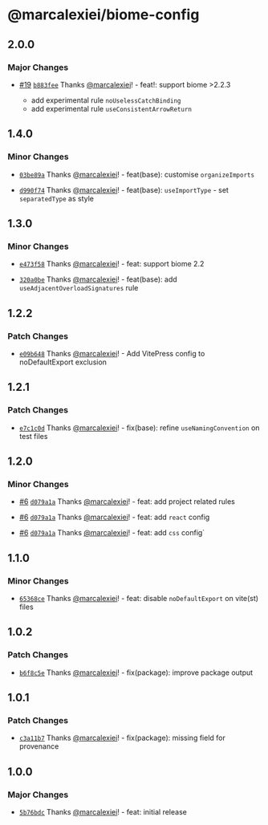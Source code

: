 # @marcalexiei/biome-config

## 2.0.0

### Major Changes

- [#19](https://github.com/marcalexiei/biome-config/pull/19) [`b883fee`](https://github.com/marcalexiei/biome-config/commit/b883fee4c6969a0abc44e2a45a424c7dee438a50) Thanks [@marcalexiei](https://github.com/marcalexiei)! - feat!: support biome >2.2.3

  - add experimental rule `noUselessCatchBinding`
  - add experimental rule `useConsistentArrowReturn`

## 1.4.0

### Minor Changes

- [`03be89a`](https://github.com/marcalexiei/biome-config/commit/03be89a0c08258d5a4eb2ef78046953017e9b6f2) Thanks [@marcalexiei](https://github.com/marcalexiei)! - feat(base): customise `organizeImports`

- [`d990f74`](https://github.com/marcalexiei/biome-config/commit/d990f74d76c088615f1af7b912df82c6833e34d0) Thanks [@marcalexiei](https://github.com/marcalexiei)! - feat(base): `useImportType` - set `separatedType` as style

## 1.3.0

### Minor Changes

- [`e473f58`](https://github.com/marcalexiei/biome-config/commit/e473f58e40596f07e4cd3bf339958499e867cc4d) Thanks [@marcalexiei](https://github.com/marcalexiei)! - feat: support biome 2.2

- [`320a0be`](https://github.com/marcalexiei/biome-config/commit/320a0be990a36c7a2579d0ac5592c66763f55efb) Thanks [@marcalexiei](https://github.com/marcalexiei)! - feat(base): add `useAdjacentOverloadSignatures` rule

## 1.2.2

### Patch Changes

- [`e09b648`](https://github.com/marcalexiei/biome-config/commit/e09b6482225e372af3ba49d3bc504348adcbff62) Thanks [@marcalexiei](https://github.com/marcalexiei)! - Add VitePress config to noDefaultExport exclusion

## 1.2.1

### Patch Changes

- [`e7c1c0d`](https://github.com/marcalexiei/biome-config/commit/e7c1c0d14214137ae359c4249fafb1f65f144bbd) Thanks [@marcalexiei](https://github.com/marcalexiei)! - fix(base): refine `useNamingConvention` on test files

## 1.2.0

### Minor Changes

- [#6](https://github.com/marcalexiei/biome-config/pull/6) [`d079a1a`](https://github.com/marcalexiei/biome-config/commit/d079a1ad0b647da585d33e23f08e33e66ff166ba) Thanks [@marcalexiei](https://github.com/marcalexiei)! - feat: add project related rules

- [#6](https://github.com/marcalexiei/biome-config/pull/6) [`d079a1a`](https://github.com/marcalexiei/biome-config/commit/d079a1ad0b647da585d33e23f08e33e66ff166ba) Thanks [@marcalexiei](https://github.com/marcalexiei)! - feat: add `react` config

- [#6](https://github.com/marcalexiei/biome-config/pull/6) [`d079a1a`](https://github.com/marcalexiei/biome-config/commit/d079a1ad0b647da585d33e23f08e33e66ff166ba) Thanks [@marcalexiei](https://github.com/marcalexiei)! - feat: add `css` config`

## 1.1.0

### Minor Changes

- [`65368ce`](https://github.com/marcalexiei/biome-config/commit/65368ce13dbb38644549a67f46c7dbefd7d92c52) Thanks [@marcalexiei](https://github.com/marcalexiei)! - feat: disable `noDefaultExport` on vite(st) files

## 1.0.2

### Patch Changes

- [`b6f8c5e`](https://github.com/marcalexiei/biome-config/commit/b6f8c5eca1ae479f892b33da880661cf621c42e1) Thanks [@marcalexiei](https://github.com/marcalexiei)! - fix(package): improve package output

## 1.0.1

### Patch Changes

- [`c3a11b7`](https://github.com/marcalexiei/biome-config/commit/c3a11b7b908f5bfda3df20021044f65bdef606ee) Thanks [@marcalexiei](https://github.com/marcalexiei)! - fix(package): missing field for provenance

## 1.0.0

### Major Changes

- [`5b76bdc`](https://github.com/marcalexiei/biome-config/commit/5b76bdcf78bbda5a1d610336ead7f64a87a89220) Thanks [@marcalexiei](https://github.com/marcalexiei)! - feat: initial release

